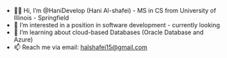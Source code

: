 - 🏳️‍🌈 Hi, I’m @HaniDevelop (Hani Al-shafei) - MS in CS from University of Illinois - Springfield
- 👀 I’m interested in a position in software development - currently looking
- 🌱 I’m learning about cloud-based Databases (Oracle Database and Azure) 
- 📫 Reach me via email: halshafei15@gmail.com

<!---
HaniDevelop/HaniDevelop is a ✨ special ✨ repository because its `README.md` (this file) appears on your GitHub profile.
You can click the Preview link to take a look at your changes.
--->
